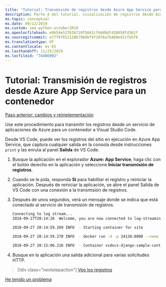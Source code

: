 ```yaml
---
title: 'Tutorial: Transmisión de registros desde Azure App Service para un contenedor en Visual Studio Code'
description: Parte 4 del tutorial, visualización de registros desde Azure App Service para supervisar su comportamiento.
ms.topic: conceptual
ms.date: 09/12/2019
ms.custom: seo-python-october2019
ms.openlocfilehash: e9b54e53763b729f5042cfb0d8df438650fd362f
ms.sourcegitcommit: e77f8f652128b798dbf972078a7b460ed21fb5f8
ms.translationtype: HT
ms.contentlocale: es-ES
ms.lasthandoff: 11/25/2019
ms.locfileid: "74466992"
---
```

# <a name="tutorial-stream-logs-from-azure-app-service-for-a-container"></a>Tutorial: Transmisión de registros desde Azure App Service para un contenedor

[Paso anterior: cambios y reimplementación](tutorial-deploy-containers-03.md)

Use este procedimiento para transmitir los registros desde un servicio de aplicaciones de Azure para un contenedor a Visual Studio Code.

Desde VS Code, puede ver los registros del sitio en ejecución en Azure App Service, que captura cualquier salida en la consola desde instrucciones `print` y las enruta al panel **Salida** de VS Code.

1. Busque la aplicación en el explorador **Azure: App Service**, haga clic con el botón derecho en la aplicación y seleccione **Iniciar transmisión de registros**.

1. Cuando se le pida, responda **Sí** para habilitar el registro y reiniciar la aplicación. Después de reiniciar la aplicación, se abre el panel Salida de VS Code con una conexión a la transmisión de registros.

1. Después de unos segundos, verá un mensaje donde se indica que está conectado al servicio de transmisión de registros.

    ```bash
    Connecting to log stream...
    2018-09-27T20:14:26  Welcome, you are now connected to log-streaming service.

    2018-09-27 20:14:59.269 INFO  - Starting container for site

    2018-09-27 20:14:59.270 INFO  - docker run -d -p 24138:8000 --name vsdocs-django-sample-container_0 -e WEBSITES_PORT=8000 -e WEBSITE_SITE_NAME=vsdocs-django-sample-container -e WEBSITE_AUTH_ENABLED=False -e WEBSITE_ROLE_INSTANCE_ID=0 -e WEBSITE_INSTANCE_ID=02c705ae24eaf5f298e553a9c2724b9fe4485707c2d1c36137cd02931091e561 -e HTTP_LOGGING_ENABLED=1 vsdocsregistry.azurecr.io/python-sample-vscode-django-tutorial:latest

    2018-09-27 20:15:06.216 INFO  - Container vsdocs-django-sample-container_0 for site vsdocs-django-sample-container initialized successfully.
    ```

1. Busque en la aplicación una salida adicional para varias solicitudes HTTP.

> [!div class="nextstepaction"]
> [Veo los registros](tutorial-deploy-containers-05.md)

[He tenido un problema](https://www.research.net/r/PWZWZ52?tutorial=vscode-appservice-containers&step=04-stream-logs)
